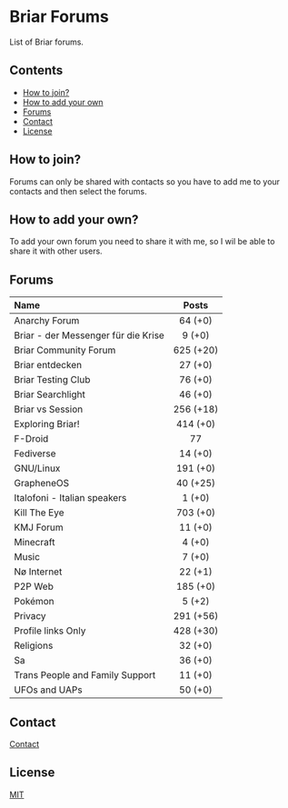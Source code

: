 # Briar Forums

List of Briar forums.

## Contents

* [How to join?](#how-to-join)
* [How to add your own](#how-to-add-your-own)
* [Forums](#forums)
* [Contact](#contact)
* [License](#license)

## How to join?

Forums can only be shared with contacts so you have to add me to your contacts and then select the forums.

## How to add your own?

To add your own forum you need to share it with me, so I wil be able to share it with other users.

## Forums

| Name                                | Posts     |
| :---------------------------------- | :-------: |
| Anarchy Forum                       | 64 (+0)   |
| Briar - der Messenger für die Krise | 9 (+0)    |
| Briar Community Forum               | 625 (+20) |
| Briar entdecken                     | 27 (+0)   |
| Briar Testing Club                  | 76 (+0)   |
| Briar Searchlight                   | 46 (+0)   |
| Briar vs Session                    | 256 (+18) |
| Exploring Briar!                    | 414 (+0)  |
| F-Droid                             | 77        |
| Fediverse                           | 14 (+0)   |
| GNU/Linux                           | 191 (+0)  |
| GrapheneOS                          | 40 (+25)  |
| Italofoni - Italian speakers        | 1 (+0)    |
| Kill The Eye                        | 703 (+0)  |
| KMJ Forum                           | 11 (+0)   |
| Minecraft                           | 4 (+0)    |
| Music                               | 7 (+0)    |
| Nø Internet                         | 22 (+1)   |
| P2P Web                             | 185 (+0)  |
| Pokémon                             | 5 (+2)    |
| Privacy                             | 291 (+56) |
| Profile links Only                  | 428 (+30) |
| Religions                           | 32 (+0)   |
| Sa                                  | 36 (+0)   |
| Trans People and Family Support     | 11 (+0)   |
| UFOs and UAPs                       | 50 (+0)   |

## Contact

[Contact](https://codeberg.org/PandaCoderPL/PandaCoderPL#contact)

## License

[MIT](LICENSE)
